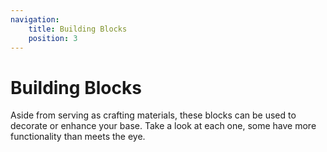 ```yaml
---
navigation:
    title: Building Blocks
    position: 3
---
```


# Building Blocks

Aside from serving as crafting materials, these blocks can be used to decorate or enhance your base. Take a look at each
one, some have more functionality than meets the eye.

<SubPages />